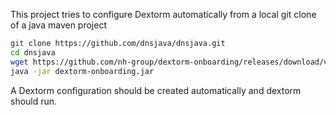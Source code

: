 This project tries to configure Dextorm automatically from a local git clone of a java maven project

```bash
git clone https://github.com/dnsjava/dnsjava.git
cd dnsjava
wget https://github.com/nh-group/dextorm-onboarding/releases/download/v1.0.0/dextorm-onboarding.jar  -O dextorm-onboarding.jar
java -jar dextorm-onboarding.jar
```

A Dextorm configuration should be created automatically and dextorm should run.
